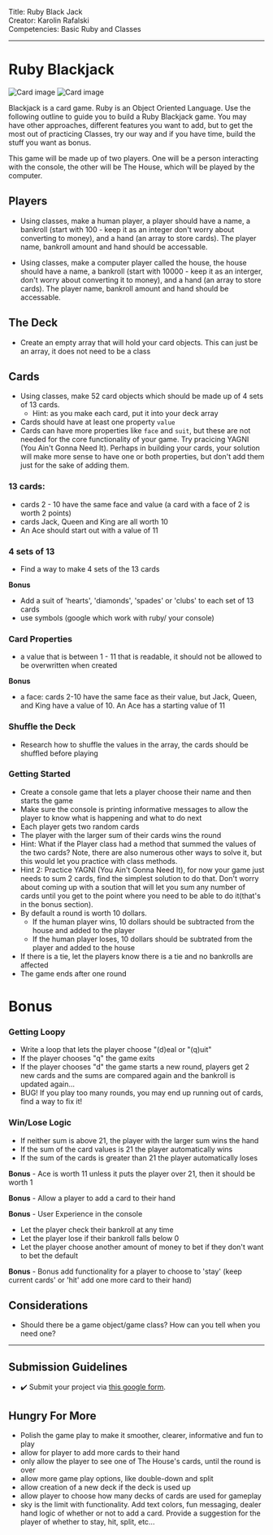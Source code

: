 
Title: Ruby Black Jack<br>
Creator: Karolin Rafalski <br>
Competencies: Basic Ruby and Classes<br>

---

# Ruby Blackjack
![Card image](https://i.imgur.com/a62n4Kz.png) ![Card image](https://i.imgur.com/9KINWK9.png)

Blackjack is a card game. Ruby is an Object Oriented Language. Use the following outline to guide you to build a Ruby Blackjack game. You may have other approaches, different features you want to add, but to get the most out of practicing Classes, try our way and if you have time, build the stuff you want as bonus.

This game will be made up of two players. One will be a person interacting with the console, the other will be The House, which will be played by the computer.


## Players

- Using classes, make a human player, a player should have a name, a bankroll (start with 100 - keep it as an integer don't worry about converting to money), and a hand (an array to store cards). The player name, bankroll amount and hand should be accessable.

- Using classes, make a computer player called the house, the house should have a name, a bankroll (start with 10000 - keep it as an interger, don't worry about converting it to money), and a hand (an array to store cards). The player name, bankroll amount and hand should be accessable.

## The Deck
- Create an empty array that will hold your card objects. This can just be an array, it does not need to be a class

## Cards
- Using classes, make 52 card objects which should be made up of 4 sets of 13 cards.
  - Hint: as you make each card, put it into your deck array
- Cards should have at least one property `value`
- Cards can have more properties like `face` and `suit`, but these are not needed for the core functionality of your game. Try pracicing YAGNI (You Ain't Gonna Need It). Perhaps in building your cards, your solution will make more sense to have one or both properties, but don't add them just for the sake of adding them.

### 13 cards:
  - cards 2 - 10 have the same face and value (a card with a face of 2 is worth 2 points)
  - cards Jack, Queen and King are all worth 10
  - An Ace should start out with a value of 11

### 4 sets of 13
  - Find a way to make 4 sets of the 13 cards

**Bonus**
  - Add a suit of 'hearts', 'diamonds', 'spades' or 'clubs' to each set of 13 cards
  - use symbols (google which work with ruby/ your console)

### Card Properties
 - a value that is between 1 - 11 that is readable, it should not be allowed to be overwritten when created

 **Bonus**
 - a face: cards 2-10 have the same face as their value, but Jack, Queen, and King have a value of 10. An Ace has a starting value of 11

 ### Shuffle the Deck
 - Research how to shuffle the values in the array, the cards should be shuffled before playing


### Getting Started
- Create a console game that lets a player choose their name and then starts the game
- Make sure the console is printing informative messages to allow the player to know what is happening and what to do next
- Each player gets two random cards
- The player with the larger sum of their cards wins the round
 - Hint: What if the Player class had a method that summed the values of the two cards? Note, there are also numerous other ways to solve it, but this would let you practice with class methods.
  - Hint 2: Practice YAGNI (You Ain't Gonna Need It), for now your game just needs to sum 2 cards, find the simplest solution to do that. Don't worry about coming up with a soution that will let you sum any number of cards until you get to the point where you need to be able to do it(that's in the bonus section).
- By default a round is worth 10 dollars.
  - If the human player wins, 10 dollars should be subtracted from the house and added to the player
  - If the human player loses, 10 dollars should be subtrated from the player and added to the house
- If there is a tie, let the players know there is a tie and no bankrolls are affected
- The game ends after one round

# **Bonus** 

### Getting Loopy
- Write a loop that lets the player choose "(d)eal or "(q)uit"
- If the player chooses "q" the game exits
- If the player chooses "d" the game starts a new round, players get 2 new cards and the sums are compared again and the bankroll is updated again...
- BUG! If you play too many rounds, you may end up running out of cards, find a way to fix it!

### Win/Lose Logic
- If neither sum is above 21, the player with the larger sum wins the hand
- If the sum of the card values is 21 the player automatically wins
- If the sum of the cards is greater than 21 the player automatically loses

**Bonus** - Ace is worth 11 unless it puts the player over 21, then it should be worth 1

**Bonus** - Allow a player to add a card to their hand

**Bonus** - User Experience in the console
  - Let the player check their bankroll at any time
  - Let the player lose if their bankroll falls below 0
  - Let the player choose another amount of money to bet if they don't want to bet the default

**Bonus** - Bonus add functionality for a player to choose to 'stay' (keep current cards' or 'hit' add one more card to their hand)

## Considerations
- Should there be a game object/game class? How can you tell when you need one?

<hr>


## Submission Guidelines
- :heavy_check_mark: Submit your project via [this google form](https://docs.google.com/forms/d/e/1FAIpQLSezWVG8OLr6ZxmRNOwZ6xsoYO5lu_7L1LTWA3X6iclG4iG_Hw/viewform).

</hr>

## Hungry For More
- Polish the game play to make it smoother, clearer, informative and fun to play
- allow for player to add more cards to their hand
- only allow the player to see one of The House's cards, until the round is over
- allow more game play options, like double-down and split
- allow creation of a new deck if the deck is used up
- allow player to choose how many decks of cards are used for gameplay
- sky is the limit with functionality. Add text colors, fun messaging, dealer hand logic of whether or not to add a card. Provide a suggestion for the player of whether to stay, hit, split, etc...
